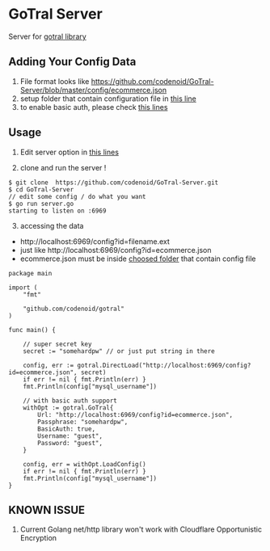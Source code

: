# GoTral Server

Server for [gotral library](https://github.com/codenoid/GoTral)

## Adding Your Config Data

1. File format looks like https://github.com/codenoid/GoTral-Server/blob/master/config/ecommerce.json
2. setup folder that contain configuration file in [this line](https://github.com/codenoid/GoTral-Server/blob/ca0c016c2642ab91d27ea8369a74cb9818d94f79/server.go#L14)
3. to enable basic auth, please check [this lines](https://github.com/codenoid/GoTral-Server/blob/master/server.go#L16-L18)

## Usage

1. Edit server option in [this lines](https://github.com/codenoid/GoTral-Server/blob/5521461c56a3fa3e499b75fa9e314cfb1a2b718b/server.go#L12-L15)

2. clone and run the server !
```
$ git clone  https://github.com/codenoid/GoTral-Server.git
$ cd GoTral-Server
// edit some config / do what you want
$ go run server.go
starting to listen on :6969
```
3. accessing the data

- http://localhost:6969/config?id=filename.ext
- just like http://localhost:6969/config?id=ecommerce.json
- ecommerce.json must be inside [choosed folder](https://github.com/codenoid/GoTral-Server/blob/ca0c016c2642ab91d27ea8369a74cb9818d94f79/server.go#L14) that contain config file

```
package main

import (
	"fmt"

	"github.com/codenoid/gotral"
)

func main() {

	// super secret key
	secret := "somehardpw" // or just put string in there

	config, err := gotral.DirectLoad("http://localhost:6969/config?id=ecommerce.json", secret)
	if err != nil { fmt.Println(err) }
	fmt.Println(config["mysql_username"])

	// with basic auth support
	withOpt := gotral.GoTral{
		Url: "http://localhost:6969/config?id=ecommerce.json",
		Passphrase: "somehardpw",
		BasicAuth: true,
		Username: "guest",
		Password: "guest",
	}

	config, err = withOpt.LoadConfig()
	if err != nil { fmt.Println(err) }
	fmt.Println(config["mysql_username"])
}
```

## KNOWN ISSUE

1. Current Golang net/http library won't work with Cloudflare Opportunistic Encryption
